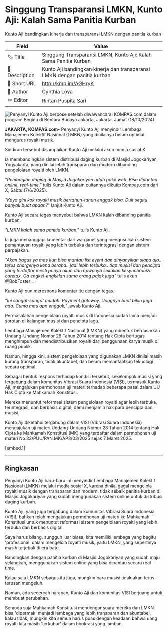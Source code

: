 # Singgung Transparansi LMKN, Kunto Aji: Kalah Sama Panitia Kurban

Kunto Aji bandingkan kinerja dan transparansi LMKN dengan panitia kurban

| Field         | Value                                                       |
|---------------|-------------------------------------------------------------|
| 🏷️ Title       | Singgung Transparansi LMKN, Kunto Aji: Kalah Sama Panitia Kurban |
| 📝 Description | Kunto Aji bandingkan kinerja dan transparansi LMKN dengan panitia kurban |
| 🔗 Short URL   | http://kmp.im/AGHryK |
| 👤 Author      | Cynthia Lova |
| ✏️ Editor      | Rintan Puspita Sari |

![Penyanyi Kunto Aji berpose setelah diwawancarai KOMPAS.com dalam program Beginu di Bentara Budaya Jakarta, Jakarta, Jumat (18/10/2024).](https://asset.kompas.com/crops/c_3vKM8TdbNEz02EUTqbWuDo87E=/0x0:0x0/750x500/data/photo/2024/10/24/6719c6fcd58da.jpg)

**JAKARTA, KOMPAS.com-** Penyanyi Kunto Aji menyindir Lembaga Manajemen Kolektif Nasional (LMKN) yang dinilainya belum optimal mengurus royalti musik.

Sindiran tersebut disampaikan Kunto Aji melalui akun media sosial X.

Ia membandingkan sistem distribusi daging kurban di Masjid Jogokariyan, Yogyakarta, yang dinilai lebih transparan dan modern dibanding pengelolaan royalti oleh LMKN.

\"*Pembagian daging di Masjid Jogokariyan udah pake web. Bisa dipantau online, real-time,\"* tulis Kunto Aji dalam cuitannya dikutip Kompas.com dari X, Sabtu (7/6/2025).

*\"Kaya gini kok royalti musik bertahun-tahun enggak bisa. Duit segitu banyak buat apaan?*\" lanjut Kunto Aji.

Kunto Aji secara tegas menyebut bahwa LMKN kalah dibanding panitia kurban.

*\"LMKN kalah sama panitia kurban*,\" tulis Kunto Aji.

Ia juga menanggapi komentar dari warganet yang mengusulkan sistem pemantauan royalti yang lebih terbuka dan terintegrasi dengan sistem perpajakan.

*\"Akan bagus ya mas kun bisa mantau list event dan dinyanyikan siapa aja.. terus chargenya kena berapa.. jadi lebih terbuka.. tiap musisi dan pencipta yang terdaftar mesti punya akun dan npwpnya sekalian kesynchronize coretax. Ga engkel-engkelan sama orang pajak juga\"* tulis akun \@BobFoster\_.

Kunto Aji pun merespons komentar itu dengan tegas. 

\"*Ini sangat-sangat mudah. Payment gateway. Uangnya buat bikin juga ada. Cuma mau apa enggak,\"* jawab Kunto Aji.

Permasalahan pengelolaan royalti musik di Indonesia sudah lama menjadi sorotan di kalangan musisi dan pencipta lagu.

Lembaga Manajemen Kolektif Nasional (LMKN) yang dibentuk berdasarkan Undang-Undang Nomor 28 Tahun 2014 tentang Hak Cipta bertugas menghimpun dan mendistribusikan royalti dari penggunaan karya musik di ruang publik.

Namun, hingga kini, sistem pengelolaan yang digunakan LMKN dinilai masih kurang transparan, tidak akuntabel, dan belum memanfaatkan teknologi secara optimal.

Sebagai bentuk respons terhadap kondisi tersebut, sekelompok musisi yang tergabung dalam komunitas Vibrasi Suara Indonesia (VISI), termasuk Kunto Aji, mengajukan permohonan uji materi terhadap beberapa pasal dalam UU Hak Cipta ke Mahkamah Konstitusi.

Mereka menuntut reformasi sistem pengelolaan royalti agar lebih terbuka, terintegrasi, dan berbasis digital, demi menjamin hak para pencipta dan musisi.

Kunto Aji diketahui tergabung dalam VISI (Vibrasi Suara Indonesia) mengajukan uji materi Undang-Undang Nomor 28 Tahun 2014 tentang Hak Cipta ke Mahkamah Konstitusi (MK) yang terdaftar dalam permohonan uji materi No.33/PUU/PAN.MK/AP3/03/2025 sejak 7 Maret 2025.

\[embed.1\]  

---
## Ringkasan

Penyanyi Kunto Aji baru-baru ini menyindir Lembaga Manajemen Kolektif Nasional (LMKN) melalui media sosial X, karena dinilai gagal mengelola royalti musik dengan transparan dan modern, tidak sebaik panitia kurban di Masjid Jogokariyan yang sudah menggunakan sistem online untuk distribusi daging kurban.

 Kunto Aji, yang juga tergabung dalam komunitas Vibrasi Suara Indonesia (VISI), bahkan telah mengajukan permohonan uji materi ke Mahkamah Konstitusi untuk menuntut reformasi sistem pengelolaan royalti yang lebih terbuka dan berbasis digital.



Saya harus bilang, sungguh luar biasa, kita memiliki lembaga yang begitu 'profesional' dalam mengelola royalti musik, yaitu LMKN, yang sepertinya masih terjebak di era batu.

 Bandingkan dengan panitia kurban di Masjid Jogokariyan yang sudah maju selangkah, menggunakan sistem online yang bisa dipantau secara real-time.

 Kalau saja LMKN sebagus itu juga, mungkin para musisi tidak akan terus-terusan mengeluh.

 Namun, ada secercah harapan, Kunto Aji dan komunitas VISI berjuang untuk membuat perubahan.

 Semoga saja Mahkamah Konstitusi mendengar suara mereka dan LMKN bisa 'dipermak' menjadi lembaga yang lebih transparan dan akuntabel, kalau tidak, mungkin kita semua harus puas dengan keadaan bahwa uang royalti kita masih 'terkubur' dalam birokrasi yang lamban.
